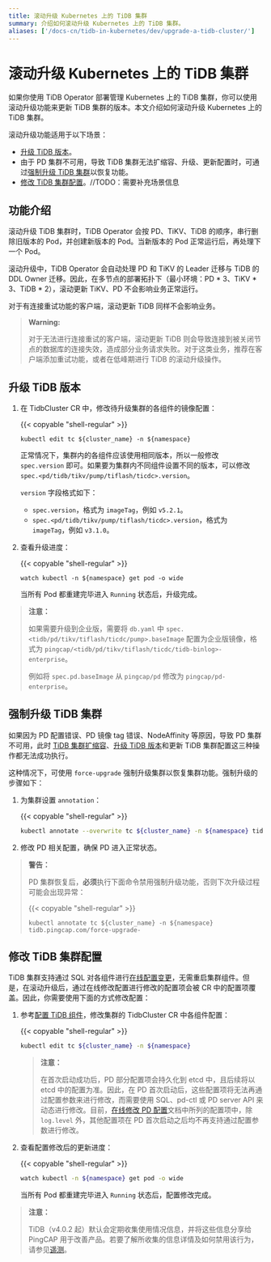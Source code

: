 ```yaml
---
title: 滚动升级 Kubernetes 上的 TiDB 集群
summary: 介绍如何滚动升级 Kubernetes 上的 TiDB 集群。
aliases: ['/docs-cn/tidb-in-kubernetes/dev/upgrade-a-tidb-cluster/']
---
```


# 滚动升级 Kubernetes 上的 TiDB 集群

如果你使用 TiDB Operator 部署管理 Kubernetes 上的 TiDB 集群，你可以使用滚动升级功能来更新 TiDB 集群的版本。本文介绍如何滚动升级 Kubernetes 上的 TiDB 集群。

滚动升级功能适用于以下场景：

- [升级 TiDB 版本](#升级-tidb-版本)。
- 由于 PD 集群不可用，导致 TiDB 集群无法扩缩容、升级、更新配置时，可通过[强制升级 TiDB 集群](#强制升级-tidb-集群)以恢复功能。
- [修改 TiDB 集群配置](#修改-tidb-集群配置)。//TODO：需要补充场景信息

## 功能介绍

滚动升级 TiDB 集群时，TiDB Operator 会按 PD、TiKV、TiDB 的顺序，串行删除旧版本的 Pod，并创建新版本的 Pod。当新版本的 Pod 正常运行后，再处理下一个 Pod。

滚动升级中，TiDB Operator 会自动处理 PD 和 TiKV 的 Leader 迁移与 TiDB 的 DDL Owner 迁移。因此，在多节点的部署拓扑下（最小环境：PD \* 3、TiKV \* 3、TiDB \* 2），滚动更新 TiKV、PD 不会影响业务正常运行。

对于有连接重试功能的客户端，滚动更新 TiDB 同样不会影响业务。

> **Warning:**
>
> 对于无法进行连接重试的客户端，滚动更新 TiDB 则会导致连接到被关闭节点的数据库的连接失效，造成部分业务请求失败。对于这类业务，推荐在客户端添加重试功能，或者在低峰期进行 TiDB 的滚动升级操作。

## 升级 TiDB 版本

1. 在 TidbCluster CR 中，修改待升级集群的各组件的镜像配置：

    {{< copyable "shell-regular" >}}

    ```shell
    kubectl edit tc ${cluster_name} -n ${namespace}
    ```

    正常情况下，集群内的各组件应该使用相同版本，所以一般修改 `spec.version` 即可。如果要为集群内不同组件设置不同的版本，可以修改 `spec.<pd/tidb/tikv/pump/tiflash/ticdc>.version`。

    `version` 字段格式如下：

    - `spec.version`，格式为 `imageTag`，例如 `v5.2.1`。
    - `spec.<pd/tidb/tikv/pump/tiflash/ticdc>.version`，格式为 `imageTag`，例如 `v3.1.0`。

2. 查看升级进度：

    {{< copyable "shell-regular" >}}

    ```shell
    watch kubectl -n ${namespace} get pod -o wide
    ```

    当所有 Pod 都重建完毕进入 `Running` 状态后，升级完成。

> **注意：**
>
> 如果需要升级到企业版，需要将 `db.yaml` 中 `spec.<tidb/pd/tikv/tiflash/ticdc/pump>.baseImage` 配置为企业版镜像，格式为 `pingcap/<tidb/pd/tikv/tiflash/ticdc/tidb-binlog>-enterprise`。
>
> 例如将 `spec.pd.baseImage` 从 `pingcap/pd` 修改为 `pingcap/pd-enterprise`。

## 强制升级 TiDB 集群

如果因为 PD 配置错误、PD 镜像 tag 错误、NodeAffinity 等原因，导致 PD 集群不可用，此时 [TiDB 集群扩缩容](scale-a-tidb-cluster.md)、[升级 TiDB 版本](#升级-tidb-版本)和更新 TiDB 集群配置这三种操作都无法成功执行。

这种情况下，可使用 `force-upgrade` 强制升级集群以恢复集群功能。强制升级的步骤如下：

1. 为集群设置 `annotation`：

    {{< copyable "shell-regular" >}}

    ```bash
    kubectl annotate --overwrite tc ${cluster_name} -n ${namespace} tidb.pingcap.com/force-upgrade=true
    ```

2. 修改 PD 相关配置，确保 PD 进入正常状态。

> **警告：**
>
> PD 集群恢复后，**必须**执行下面命令禁用强制升级功能，否则下次升级过程可能会出现异常：
>
> {{< copyable "shell-regular" >}}
>
> ```shell
> kubectl annotate tc ${cluster_name} -n ${namespace} tidb.pingcap.com/force-upgrade-
> ```

## 修改 TiDB 集群配置

TiDB 集群支持通过 SQL 对各组件进行[在线配置变更](https://docs.pingcap.com/zh/tidb/stable/dynamic-config)，无需重启集群组件。但是，在滚动升级后，通过在线修改配置进行修改的配置项会被 CR 中的配置项覆盖。因此，你需要使用下面的方式修改配置：

1. 参考[配置 TiDB 组件](configure-a-tidb-cluster.md#配置-tidb-组件)，修改集群的 TidbCluster CR 中各组件配置：

    {{< copyable "shell-regular" >}}

    ```bash
    kubectl edit tc ${cluster_name} -n ${namespace}
    ```

    > **注意：**
    >
    > 在首次启动成功后，PD 部分配置项会持久化到 etcd 中，且后续将以 etcd 中的配置为准。因此，在 PD 首次启动后，这些配置项将无法再通过配置参数来进行修改，而需要使用 SQL、pd-ctl 或 PD server API 来动态进行修改。目前，[在线修改 PD 配置](https://docs.pingcap.com/zh/tidb/stable/dynamic-config#在线修改-pd-配置)文档中所列的配置项中，除 `log.level` 外，其他配置项在 PD 首次启动之后均不再支持通过配置参数进行修改。

2. 查看配置修改后的更新进度：

    {{< copyable "shell-regular" >}}

    ```bash
    watch kubectl -n ${namespace} get pod -o wide
    ```

    当所有 Pod 都重建完毕进入 `Running` 状态后，配置修改完成。

> **注意：**
>
> TiDB（v4.0.2 起）默认会定期收集使用情况信息，并将这些信息分享给 PingCAP 用于改善产品。若要了解所收集的信息详情及如何禁用该行为，请参见[遥测](https://docs.pingcap.com/zh/tidb/stable/telemetry)。
